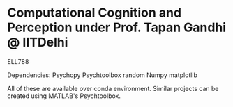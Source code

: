 # Computational Cognition and Perception under Prof. Tapan Gandhi @ IITDelhi
ELL788

Dependencies:
Psychopy
Psychtoolbox
random
Numpy
matplotlib

All of these are available over conda environment.
Similar projects can be created using MATLAB's Psychtoolbox.

